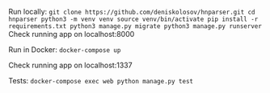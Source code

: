 Run locally:
`
git clone https://github.com/deniskolosov/hnparser.git
cd hnparser
python3 -m venv venv
source venv/bin/activate
pip install -r requirements.txt
python3 manage.py migrate
python3 manage.py runserver
`
Check running app on localhost:8000

Run in Docker:
`docker-compose up`

Check running app on localhost:1337

Tests:
`docker-compose exec web python manage.py test`

